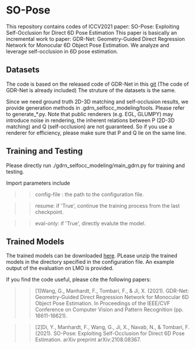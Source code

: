 # SO-Pose
This repository contains codes of ICCV2021 paper: SO-Pose: Exploiting Self-Occlusion for Direct 6D Pose Estimation
This paper is basically an incremental work to paper: GDR-Net: Geometry-Guided Direct Regression Network for Monocular 6D Object Pose Estimation.
We analyze and leverage self-occlusion in 6D pose estimation.

Datasets
----------
The code is based on the released code of GDR-Net in this [git](https://github.com/THU-DA-6D-Pose-Group/GDR-Net.git) (The code of GDR-Net is already included)
The struture of the datasets is the same.

Since we need ground truth 2D-3D matching and self-occlusion results, we provide generation methods in .gdrn_selfocc_modeling/tools.
Please refer to generate_*.py.
Note that public renderers (e.g. EGL, GLUMPY) may introduce noise in rendering, the inherent relations between P (2D-3D matching) and Q (self-occlusion) are not guaranteed. So if you use a renderer for efficiency, please make sure that P and Q lie on the same line.

Training and Testing
----------------
Please directly run ./gdrn_selfocc_modeling/main_gdrn.py for training and testing.

Import parameters include
>> config-file : the path to the configuration file.

>> resume: if 'True', continue the training process from the last checkpoint.

>> eval-only: if 'True', directly evalute the model.

Trained Models
--------------
The trained models can be downloaded [here](https://drive.google.com/file/d/136ExcMykxsVVSzOiGQVYspq1fx9Hjd6R/view?usp=sharing).
PLease unzip the trained models in the directory specified in the configuration file.
An example output of the evaluation on LMO is provided.

If you find the code useful, please cite the following papers:

>>[1]Wang, G., Manhardt, F., Tombari, F., & Ji, X. (2021). GDR-Net: Geometry-Guided Direct Regression Network for Monocular 6D Object Pose Estimation. In Proceedings of the IEEE/CVF Conference on Computer Vision and Pattern Recognition (pp. 16611-16621).

>>[2]Di, Y., Manhardt, F., Wang, G., Ji, X., Navab, N., & Tombari, F. (2021). SO-Pose: Exploiting Self-Occlusion for Direct 6D Pose Estimation. arXiv preprint arXiv:2108.08367.


